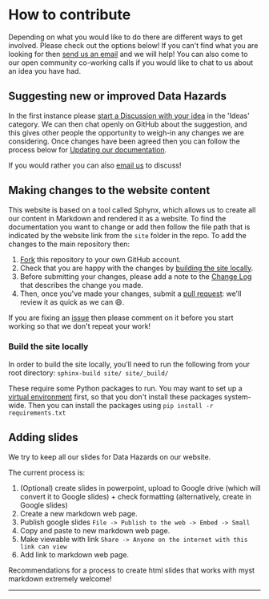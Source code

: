 # How to contribute

Depending on what you would like to do there are different ways to get involved. 
Please check out the options below!
If you can't find what you are looking for then [send us an email][dec-email] and we will help!
You can also come to our open community co-working calls if you would like to chat to us about an idea you have had.


## Suggesting new or improved Data Hazards

In the first instance please [start a Discussion with your idea](https://github.com/very-good-science/data-hazards/discussions/new?category=ideas) in the 'Ideas' category.
We can then chat openly on GitHub about the suggestion, and this gives other people the opportunity to weigh-in any changes we are considering. 
Once changes have been agreed then you can follow the process below for [Updating our documentation](#updating-our-documentation).

If you would rather you can also [email us][dec-email] to discuss!

## Making changes to the website content

This website is based on a tool called Sphynx, which allows us to create all our content in Markdown and rendered it as a website. 
To find the documentation you want to change or add then follow the file path that is indicated by the website link from the `site` folder in the repo. 
To add the changes to the main repository then:

1. [Fork](https://help.github.com/articles/fork-a-repo) this repository to your own GitHub account.  
2. Check that you are happy with the changes by [building the site locally](#build-the-site-locally).  
3. Before submitting your changes, please add a note to the [Change Log](changelog) that describes the change you made.
4. Then, once you've made your changes, submit a [pull request](https://help.github.com/articles/creating-a-pull-request): we'll review it as quick as we can 😄.

If you are fixing an [issue][issues] then please comment on it before you start working so that we don't repeat your work! 

### Build the site locally

In order to build the site locally, you'll need to run the following from your root directory:
`sphinx-build site/ site/_build/` 

These require some Python packages to run. 
You may want to set up a [virtual environment](https://docs.python.org/3/library/venv.html) first, so that you don't install these packages system-wide.
Then you can install the packages using `pip install -r requirements.txt`

## Adding slides
We try to keep all our slides for Data Hazards on our website.

The current process is:
1. (Optional) create slides in powerpoint, upload to Google drive (which will convert it to Google slides) + check formatting (alternatively, create in Google slides)
2. Create a new markdown web page.
2. Publish google slides `File -> Publish to the web -> Embed -> Small`
3. Copy and paste to new markdown web page.
3. Make viewable with link `Share -> Anyone on the internet with this link can view` 
4. Add link to markdown web page.

Recommendations for a process to create html slides that works with myst markdown extremely welcome!

---
[issues]: https://github.com/very-good-science/data-hazards/issues
[dec-email]: grp-ethicaldatascience@groups.bristol.ac.uk